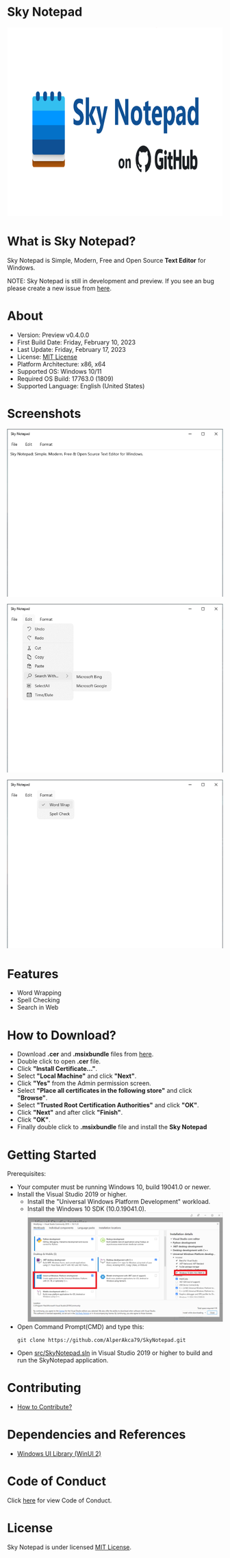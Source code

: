 # Sky Notepad
<p align="center">
    <img height="440" width="*" src="res/repo-preview-image-sky-notepad.png">
</p>

# What is Sky Notepad?
Sky Notepad is Simple, Modern, Free and Open Source **Text Editor** for Windows.

NOTE: Sky Notepad is still in development and preview. If you see an bug please create a new issue from [here](https://github.com/AlperAkca79/SkyNotepad/issues/new).

# About
- Version: Preview v0.4.0.0
- First Build Date: Friday, February 10, 2023
- Last Update: Friday, February 17, 2023
- License: [MIT License](https://github.com/AlperAkca79/SkyNotepad#License)
- Platform Architecture: x86, x64
- Supported OS: Windows 10/11
- Required OS Build: 17763.0 (1809)
- Supported Language: English (United States)

# Screenshots
![](res/image-sky-notepad.png "Main UI")

![](res/feature-search-in-web.png "Search in Web")

![](res/feature-word-wrap-and-spell-check.png "Word Wraping & Spell Checking")

# Features
- Word Wrapping
- Spell Checking
- Search in Web

# How to Download?
- Download **.cer** and **.msixbundle** files from [here](https://github.com/AlperAkca79/SkyNotepad/releases/tag/0.4.5.0).
- Double click to open **.cer** file.
- Click **"Install Certificate..."**.
- Select **"Local Machine"** and click **"Next"**.
- Click **"Yes"** from the Admin permission screen.
- Select **"Place all certificates in the following store"** and click **"Browse"**.
- Select **"Trusted Root Certification Authorities"** and click **"OK"**.
- Click **"Next"** and after click **"Finish"**.
- Click **"OK"**.
- Finally double click to **.msixbundle** file and install the **Sky Notepad**

# Getting Started
Prerequisites:
- Your computer must be running Windows 10, build 19041.0 or newer.
- Install the Visual Studio 2019 or higher.
    - Install the "Universal Windows Platform Development" workload.
    - Install the Windows 10 SDK (10.0.19041.0).
    ![](res/getting-started-sky-notepad.png "Visual Studio Installer")
- Open Command Prompt(CMD) and type this:
    ```shell
    git clone https://github.com/AlperAkca79/SkyNotepad.git
    ```
- Open [src/SkyNotepad.sln](https://github.com/AlperAkca79/SkyNotepad/blob/master/src/SkyNotepad.sln) in Visual Studio 2019 or higher to build and run the SkyNotepad application.

# Contributing
- [How to Contribute?](https://github.com/AlperAkca79/SkyNotepad/blob/master/CONTRIBUTING.MD)

# Dependencies and References
- [Windows UI Library (WinUI 2)](https://github.com/Microsoft/microsoft-ui-xaml)

# Code of Conduct
Click [here](CODE_OF_CONDUCT.md) for view Code of Conduct.

# License
Sky Notepad is under licensed [MIT License](https://mit-license.org).